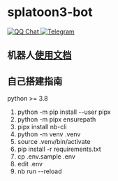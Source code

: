 # splatoon3-bot
  <a href="">
    <img src="https://img.shields.io/badge/QQ-1947343180-orange?style=flat-square" alt="QQ Chat">
  </a>
  <a href="https://t.me/splatoon3_bot">
    <img src="https://img.shields.io/badge/telegram-splatoon3bot-blue?style=flat-square" alt="Telegram">
  </a>


## 机器人[使用文档](https://docs.qq.com/sheet/DUkZHRWtCUkR0d2Nr?tab=BB08J2)

## 自己搭建指南

python >= 3.8
1. python -m pip install --user pipx
2. python -m pipx ensurepath
3. pipx install nb-cli
4. python -m venv .venv
5. source .venv/bin/activate
6. pip install -r requirements.txt
7. cp .env.sample .env
8. edit .env
9. nb run --reload

